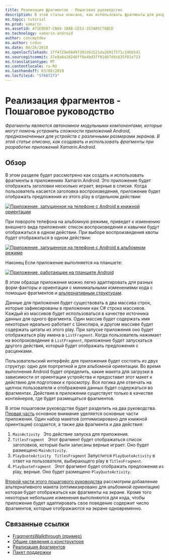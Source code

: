 ```yaml
---
title: Реализация фрагментов - Пошаговое руководство
description: В этой статье описано, как использовать фрагменты для разработки приложений Xamarin.Android.
ms.topic: tutorial
ms.prod: xamarin
ms.assetid: A71E9D87-CB69-10AB-CE51-357A05C76BCD
ms.technology: xamarin-android
author: conceptdev
ms.author: crdun
ms.date: 04/26/2018
ms.openlocfilehash: 2ff4729e68497391d41521da26917571c146b541
ms.sourcegitcommit: 57e8a0a10246ff9a4bd37f01d67ddc635f81e723
ms.translationtype: MT
ms.contentlocale: ru-RU
ms.lasthandoff: 03/08/2019
ms.locfileid: "57667273"
---
```

# <a name="implementing-fragments---walkthrough"></a>Реализация фрагментов - Пошаговое руководство

_Фрагменты являются автономное модульными компонентами, которые могут помочь устранить сложности приложений Android, предназначенных для устройств с различными размерами экранов. В этой статье описано, как создавать и использовать фрагменты при разработке приложений Xamarin.Android._

## <a name="overview"></a>Обзор

В этом разделе будет рассмотрено как создать и использовать фрагменты в приложениях Xamarin.Android. Это приложение будет отображать заголовки несколько играет, верные в списке. Когда пользователь касается заголовка воспроизведения, приложение будет отображать предложения из этого play в отдельном действии:

[![Приложение, запущенное на телефоне с Android в книжной ориентации](./images/intro-screenshot-phone-sml.png)](./images/intro-screenshot-phone.png#lightbox)

При повороте телефона на альбомную режиме, приведет к изменению внешнего вида приложения: список воспроизведения и кавычки будут отображаться в одном действии. При выборе воспроизведения квоты будет отображаться в одном действии:

[![Приложение, запущенное на телефоне с Android в альбомном режиме](./images/intro-screenshot-phone-land-sml.png)](./images/intro-screenshot-phone-land.png#lightbox)

Наконец Если приложение выполняется на планшете:

[![Приложение, работающее на планшете Android](./images/intro-screenshot-tablet-sml.png)](./images/intro-screenshot-tablet.png#lightbox)

В этом образце приложения можно легко адаптировать для разных форм-факторы и ориентации с минимальными изменениями кода с помощью фрагментов и [альтернативным структурам](/xamarin/android/app-fundamentals/resources-in-android/alternate-resources).

Данные для приложения будет существовать в два массива строк, которые зафиксированы в приложении как C# строка массивов. Каждый из массивов будет использоваться в качестве источника данных для одного фрагмента.  Один массив будет содержать имя некоторые идеально работает с Шекспира, и другом массиве будет содержать цитаты из этого play. При запуске приложения оно будет отображаться play имена в `ListFragment`. Когда пользователь нажимает на воспроизведение в `ListFragment`, приложение будет запускаться другого действия, который будет отображать предложения с расценками.

Пользовательский интерфейс для приложения будет состоять из двух структур: одно для портретной и для альбомной ориентации. Во время выполнения Android будет определить, какие макета для загрузки в зависимости от ориентации устройства и предоставит этот макет к действию для подготовки к просмотру. Вся логика для отвечать на щелчок пользователя и отображения данных будет содержаться во фрагментах. Действия в приложении существует только в качестве контейнеров, где будет размещаться фрагментов.

В этом пошаговом руководстве будет разделить на два руководства. [Первая часть](./walkthrough.md) основное внимание уделяется основные части приложения. Один набор макетов (оптимизировано для книжной ориентации) создается, а также два фрагмента и два действия:

1. `MainActivity` &nbsp; Это действие запуска для приложения.
1. `TitlesFragment` &nbsp; Этот фрагмент будет отображаться список заголовков, которые были записаны верные играет. Оно будет размещено `MainActivity`.
1. `PlayQuoteActivity` &nbsp; `TitlesFragment` Запустится `PlayQuoteActivity` в ответ на пользователя, выбирающего play в `TitlesFragment`.
1. `PlayQuoteFragment` &nbsp; Этот фрагмент будет отображать предложения из play, верные. Оно будет размещено `PlayQuoteActivity`.

[Второй части этого пошагового руководства](./walkthrough-landscape.md) рассмотрим добавление альтернативного макета (оптимизировано для альбомной ориентации) которая будет отображаться как фрагменты на экране. Кроме того некоторые небольшие изменения выполняются для кода, чтобы приложение будет адаптировать свое поведение содержит число фрагментов, которые отображаются на экране одновременно.

## <a name="related-links"></a>Связанные ссылки

- [FragmentsWalkthrough (пример)](https://developer.xamarin.com/samples/monodroid/FragmentsWalkthrough/)
- [Общие сведения о конструкторе](~/android/user-interface/android-designer/index.md)
- [Реализация фрагментов](https://developer.android.com/guide/topics/fundamentals/fragments.html)
- [Пакет поддержки](https://developer.android.com/sdk/compatibility-library.html)
